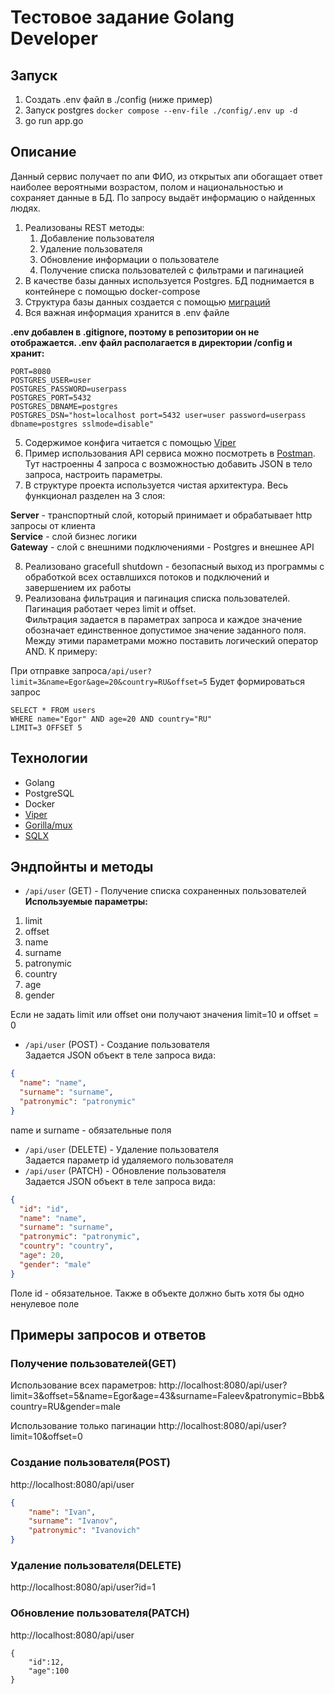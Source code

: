 # Тестовое задание Golang Developer

## Запуск

1. Создать .env файл в ./config (ниже пример)
2. Запуск postgres `docker compose --env-file ./config/.env up -d`
3. go run app.go

## Описание
Данный сервис получает по апи ФИО, из открытых апи обогащает ответ наиболее вероятными возрастом, 
полом и национальностью и сохраняет данные в БД. 
По запросу выдаёт информацию о найденных людях.

1. Реализованы REST методы:
   1. Добавление пользователя
   2. Удаление пользователя
   3. Обновление информации о пользователе
   4. Получение списка пользователей с фильтрами и пагинацией
2. В качестве базы данных используется Postgres. БД поднимается в контейнере с помощью docker-compose
3. Структура базы данных создается с помощью [миграций](https://github.com/golang-migrate/migrate)
4. Вся важная информация хранится в .env файле

**.env добавлен в .gitignore, поэтому в репозитории он не отображается.
.env файл располагается в директории /config и хранит:**

```
PORT=8080
POSTGRES_USER=user
POSTGRES_PASSWORD=userpass
POSTGRES_PORT=5432
POSTGRES_DBNAME=postgres
POSTGRES_DSN="host=localhost port=5432 user=user password=userpass dbname=postgres sslmode=disable"
```

5. Содержимое конфига читается с помощью [Viper](https://github.com/spf13/viper)
6. Пример использования API сервиса можно посмотреть в [Postman](https://www.postman.com/joint-operations-operator-99149269/workspace/golang-public/request/28284200-cf68b3b3-1999-4439-9634-982c55c7dc1c).
Тут настроенны 4 запроса с возможностью добавить JSON в тело запроса, настроить параметры.
7. В структуре проекта используется чистая архитектура. Весь функционал разделен на 3 слоя: 

**Server** - транспортный слой, который принимает и обрабатывает http запросы от клиента\
**Service** - слой бизнес логики\
**Gateway** - слой с внешними подключениями - Postgres и внешнее API

8. Реализовано gracefull shutdown - безопасный выход из программы с 
обработкой всех оставлшихся потоков и подключений и завершением их работы
9. Реализована фильтрация и пагинация списка пользователей.\
Пагинация работает через limit и offset.\
Фильтрация задается в параметрах запроса и каждое значение обозначает единственное допустимое значение заданного поля. 
Между этими параметрами можно поставить логический оператор AND.
К примеру:

При отправке запроса`/api/user?limit=3&name=Egor&age=20&country=RU&offset=5` 
Будет формироваться запрос 
```
SELECT * FROM users 
WHERE name="Egor" AND age=20 AND country="RU"
LIMIT=3 OFFSET 5
```

## Технологии
- Golang
- PostgreSQL
- Docker
- [Viper](https://github.com/spf13/viper)
- [Gorilla/mux](https://github.com/gorilla/mux)
- [SQLX](https://github.com/jmoiron/sqlx)

## Эндпойнты и методы
- ``/api/user`` (GET) - Получение списка сохраненных пользователей\
**Используемые параметры:**
1. limit
2. offset
3. name
4. surname
5. patronymic
6. country
7. age
8. gender

Если не задать limit или offset они получают значения limit=10 и offset = 0

- ``/api/user`` (POST) - Создание пользователя\
Задается JSON объект в теле запроса вида:
```json
{
  "name": "name",
  "surname": "surname",
  "patronymic": "patronymic"
}
```
name и surname - обязательные поля

- ``/api/user`` (DELETE) - Удаление пользователя\
Задается параметр id удаляемого пользователя
- ``/api/user`` (PATCH) - Обновление пользователя\
Задается JSON объект в теле запроса вида:
```json
{
  "id": "id",
  "name": "name",
  "surname": "surname",
  "patronymic": "patronymic",
  "country": "country",
  "age": 20,
  "gender": "male"
}
```
Поле id - обязательное. Также в объекте должно быть хотя бы одно ненулевое поле

## Примеры запросов и ответов
### Получение пользователей(GET)
Использование всех параметров:
http://localhost:8080/api/user?limit=3&offset=5&name=Egor&age=43&surname=Faleev&patronymic=Bbb&country=RU&gender=male

Использование только пагинации
http://localhost:8080/api/user?limit=10&offset=0

### Создание пользователя(POST)
http://localhost:8080/api/user
``` json
{
    "name": "Ivan",
    "surname": "Ivanov",
    "patronymic": "Ivanovich"
}
```


### Удаление пользователя(DELETE)

http://localhost:8080/api/user?id=1

### Обновление пользователя(PATCH)

http://localhost:8080/api/user

```
{
    "id":12,
    "age":100
}
```